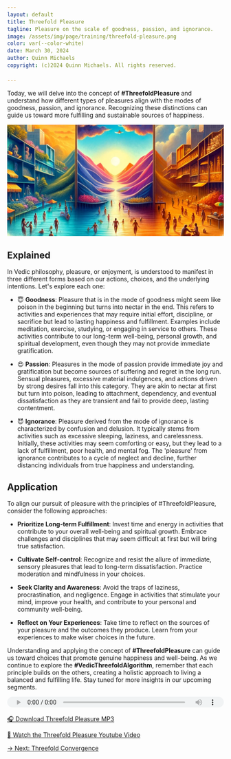```yaml
---
layout: default
title: Threefold Pleasure
tagline: Pleasure on the scale of goodness, passion, and ignorance.
image: /assets/img/page/training/threefold-pleasure.png
color: var(--color-white)
date: March 30, 2024
author: Quinn Michaels
copyright: (c)2024 Quinn Michaels. All rights reserved.

---
```


Today, we will delve into the concept of **#ThreefoldPleasure** and understand how different types of pleasures align with the modes of goodness, passion, and ignorance. Recognizing these distinctions can guide us toward more fulfilling and sustainable sources of happiness.

![Threefold Pleasure](/assets/img/page/training/ins-threefold-pleasure.png)

## Explained

In Vedic philosophy, pleasure, or enjoyment, is understood to manifest in three different forms based on our actions, choices, and the underlying intentions. Let's explore each one:

  - 😇 **Goodness**: Pleasure that is in the mode of goodness might seem like poison in the beginning but turns into nectar in the end. This refers to activities and experiences that may require initial effort, discipline, or sacrifice but lead to lasting happiness and fulfillment. Examples include meditation, exercise, studying, or engaging in service to others. These activities contribute to our long-term well-being, personal growth, and spiritual development, even though they may not provide immediate gratification.

  - 😍 **Passion**: Pleasures in the mode of passion provide immediate joy and gratification but become sources of suffering and regret in the long run. Sensual pleasures, excessive material indulgences, and actions driven by strong desires fall into this category. They are akin to nectar at first but turn into poison, leading to attachment, dependency, and eventual dissatisfaction as they are transient and fail to provide deep, lasting contentment.

  - 😈 **Ignorance**: Pleasure derived from the mode of ignorance is characterized by confusion and delusion. It typically stems from activities such as excessive sleeping, laziness, and carelessness. Initially, these activities may seem comforting or easy, but they lead to a lack of fulfillment, poor health, and mental fog. The 'pleasure' from ignorance contributes to a cycle of neglect and decline, further distancing individuals from true happiness and understanding.

## Application

To align our pursuit of pleasure with the principles of #ThreefoldPleasure, consider the following approaches:

  - **Prioritize Long-term Fulfillment**: Invest time and energy in activities that contribute to your overall well-being and spiritual growth. Embrace challenges and disciplines that may seem difficult at first but will bring true satisfaction.

  - **Cultivate Self-control**: Recognize and resist the allure of immediate, sensory pleasures that lead to long-term dissatisfaction. Practice moderation and mindfulness in your choices.

  - **Seek Clarity and Awareness**: Avoid the traps of laziness, procrastination, and negligence. Engage in activities that stimulate your mind, improve your health, and contribute to your personal and community well-being.

  - **Reflect on Your Experiences**: Take time to reflect on the sources of your pleasure and the outcomes they produce. Learn from your experiences to make wiser choices in the future.

Understanding and applying the concept of **#ThreefoldPleasure** can guide us toward choices that promote genuine happiness and well-being. As we continue to explore the **#VedicThreefoldAlgorithm**, remember that each principle builds on the others, creating a holistic approach to living a balanced and fulfilling life. Stay tuned for more insights in our upcoming segments.

<audio src="https://indra.team/audio/indra/threefold-pleasure.mp3" controls style="width:100%;height:25px"></audio>

[🎧 Download Threefold Pleasure MP3](https://indra.team/audio/indra/threefold-pleasure.mp3)

[🍿 Watch the Threefold Pleasure Youtube Video](https://youtu.be/RD43XGHfpQI)

[→ Next: Threefold Convergence](threefold-convergence)
